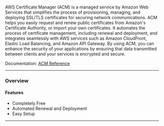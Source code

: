AWS Certificate Manager (ACM) is a managed service by Amazon Web Services that simplifies the process of provisioning, managing, and deploying SSL/TLS certificates for securing network communications. ACM helps you easily request and renew public certificates from Amazon's Certificate Authority, or import your own certificates. It automates the process of certificate management, including renewal and deployment, and integrates seamlessly with AWS services such as Amazon CloudFront, Elastic Load Balancing, and Amazon API Gateway. By using ACM, you can enhance the security of your applications by ensuring that data transmitted between clients and your services is encrypted and secure.

Documentation: [ACM Reference](https://aws.amazon.com/certificate-manager/)
___
### Overview
#### Features
- Completely Free
- Automated Renewal and Deployment
- Easy Setup

___